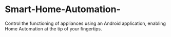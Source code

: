 # Smart-Home-Automation-
Control the functioning of appliances using an Android application, enabling Home Automation at the tip of your fingertips.
